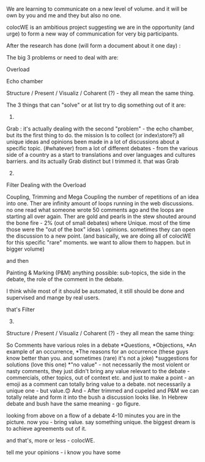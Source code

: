 We are learning to communicate on a new level of volume.
and it will be own by you and me and they but also no one.

colocWE is an ambitious project suggesting we are in the opportunity (and urge) to form a new way of communication for very big participants.

After the research has done (will form a document about it one day) :

The big 3 problems or need to deal with are:

Overload


Echo chamber


Structure / Present / Visualiz  / Coharent (?) - they all mean the same thing.

The 3 things that can "solve" or at list try to dig something out of it are:

1.
Grab
\: it's actually dealing with the second "problem" - the echo chamber, but its the first thing to do.
the mission Is to collect (or index\store\?) all unique ideas and opinions been made in a lot of discussions about a specific topic. (#whatever)
from a lot of different debates - from the various side of a country as a start to translations and over languages and cultures barriers.
and its actually Grab distinct but I trimmed it.
that was Grab




2.
Filter
Dealing with the Overload

Coupling, Trimming and Mega Coupling the number of repetitions of an idea into one.
Ther are infinity amount of loops running in the web discussions.
no one read what someone wrote 50 comments ago and the loops are starting all over again.
Ther are gold and pearls in the stew shouted around the bone fire - 2% (out of small debates) where Unique.
most of the time those were the "out of the box" ideas \ opinions.
sometimes they can open the discussion to a new point. (and basically, we are doing all of colocWE for this specific "rare" moments. we want to allow them to happen. but in bigger volume)

and then

Painting & Marking (P&M) anything possible:
sub-topics, the side in the debate, the role of the comment in the debate.

I think while most of it should be automated, it still should be done and supervised and mange by real users.

that's Filter


3.
Structure / Present / Visualiz  / Coharent (?) - they all mean the same thing:

So
Comments have various roles in a debate 
                *Questions, 
                            *Objections, 
                                         *An example of an occurrence,
*The reasons for an occurrence (these guys know better than you. and sometimes (rare) it's not a joke)
                                                  *suggestions for solutions (love this one)
*"no value" - not necessarily the most violent or nasty comments, they just didn't bring any value relevant to the debate - commercials, other topics, out of context etc.
and just to make a point - an emoji as a comment can totally bring value to a debate. 
not necessarily a unique one - but value.😊
And -
After trimmed and cupeled and P&M we can totally relate and form it into the bush a discussion looks like.
In Hebrew debate and bush have the same meaning - go figure.

looking from above on a flow of a debate
4-10 minutes you are in the picture.
now you -  bring value. say something unique.
the biggest dream is to achieve agreements out of it.


and that's, more or less - colocWE.

tell me your opinions - i know you have some

